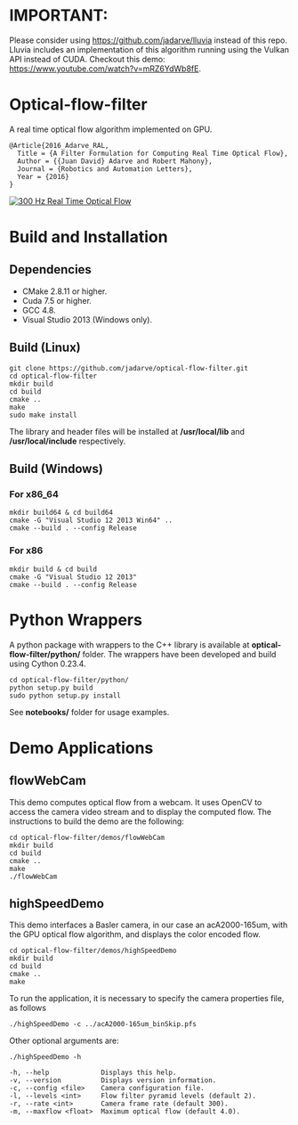 # IMPORTANT:

Please consider using https://github.com/jadarve/lluvia instead of this repo. Lluvia includes an implementation of this algorithm running using the Vulkan API instead of CUDA. Checkout this demo: https://www.youtube.com/watch?v=mRZ6YdWb8fE.

# Optical-flow-filter

A real time optical flow algorithm implemented on GPU.

    @Article{2016_Adarve_RAL,
      Title = {A Filter Formulation for Computing Real Time Optical Flow},
      Author = {{Juan David} Adarve and Robert Mahony},
      Journal = {Robotics and Automation Letters},
      Year = {2016}
    }

[![300 Hz Real Time Optical Flow ](http://img.youtube.com/vi/_oW1vMdBMuY/0.jpg)](http://www.youtube.com/watch?v=_oW1vMdBMuY)

# Build and Installation

## Dependencies

  * CMake 2.8.11 or higher.
  * Cuda 7.5 or higher.
  * GCC 4.8.
  * Visual Studio 2013 (Windows only).

## Build (Linux)

    git clone https://github.com/jadarve/optical-flow-filter.git
    cd optical-flow-filter
    mkdir build
    cd build
    cmake ..
    make
    sudo make install 
    
The library and header files will be installed at **/usr/local/lib** and **/usr/local/include** respectively.

## Build (Windows)

### For x86_64
 
    mkdir build64 & cd build64
    cmake -G "Visual Studio 12 2013 Win64" ..
    cmake --build . --config Release

### For x86

    mkdir build & cd build
    cmake -G "Visual Studio 12 2013"
    cmake --build . --config Release
    

# Python Wrappers

A python package with wrappers to the C++ library is available at **optical-flow-filter/python/** folder. The wrappers have been developed and build using Cython 0.23.4.

    cd optical-flow-filter/python/
    python setup.py build
    sudo python setup.py install

See **notebooks/** folder for usage examples.

# Demo Applications

## flowWebCam

This demo computes optical flow from a webcam. It uses OpenCV to access the camera video stream and to display the computed flow. The instructions to build the demo are the following:

    cd optical-flow-filter/demos/flowWebCam
    mkdir build
    cd build
    cmake ..
    make
    ./flowWebCam


## highSpeedDemo

This demo interfaces a Basler camera, in our case an acA2000-165um, with the GPU optical flow algorithm, and displays the color encoded flow.

    cd optical-flow-filter/demos/highSpeedDemo
    mkdir build
    cd build
    cmake ..
    make

To run the application, it is necessary to specify the camera properties file, as follows

    ./highSpeedDemo -c ../acA2000-165um_binSkip.pfs

Other optional arguments are:
    
    ./highSpeedDemo -h
    
    -h, --help             Displays this help.
    -v, --version          Displays version information.
    -c, --config <file>    Camera configuration file.
    -l, --levels <int>     Flow filter pyramid levels (default 2).
    -r, --rate <int>       Camera frame rate (default 300).
    -m, --maxflow <float>  Maximum optical flow (default 4.0).

